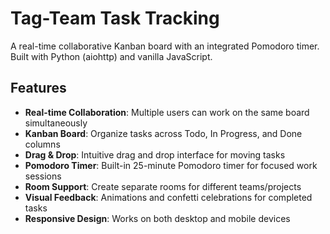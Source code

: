 # Tag-Team Task Tracking

A real-time collaborative Kanban board with an integrated Pomodoro timer. Built with Python (aiohttp) and vanilla JavaScript.

## Features

- **Real-time Collaboration**: Multiple users can work on the same board simultaneously
- **Kanban Board**: Organize tasks across Todo, In Progress, and Done columns
- **Drag & Drop**: Intuitive drag and drop interface for moving tasks
- **Pomodoro Timer**: Built-in 25-minute Pomodoro timer for focused work sessions
- **Room Support**: Create separate rooms for different teams/projects
- **Visual Feedback**: Animations and confetti celebrations for completed tasks
- **Responsive Design**: Works on both desktop and mobile devices
